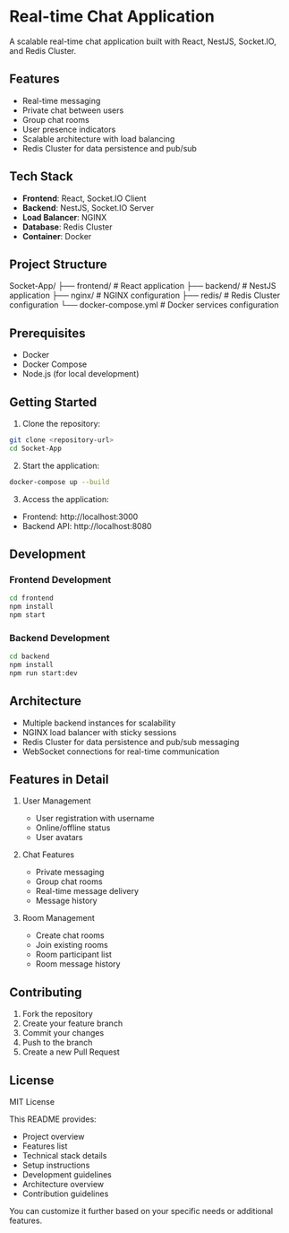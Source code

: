 # Real-time Chat Application

A scalable real-time chat application built with React, NestJS, Socket.IO, and Redis Cluster.

## Features

- Real-time messaging
- Private chat between users
- Group chat rooms
- User presence indicators
- Scalable architecture with load balancing
- Redis Cluster for data persistence and pub/sub

## Tech Stack

- **Frontend**: React, Socket.IO Client
- **Backend**: NestJS, Socket.IO Server
- **Load Balancer**: NGINX
- **Database**: Redis Cluster
- **Container**: Docker

## Project Structure
Socket-App/
├── frontend/          # React application
├── backend/           # NestJS application
├── nginx/             # NGINX configuration
├── redis/            # Redis Cluster configuration
└── docker-compose.yml # Docker services configuration

## Prerequisites

- Docker
- Docker Compose
- Node.js (for local development)

## Getting Started

1. Clone the repository:
```bash
git clone <repository-url>
cd Socket-App
```
2. Start the application:
```bash
docker-compose up --build
```

3. Access the application:
- Frontend: http://localhost:3000
- Backend API: http://localhost:8080

## Development
### Frontend Development
```bash
cd frontend
npm install
npm start
```

### Backend Development
```bash
cd backend
npm install
npm run start:dev
```

## Architecture
- Multiple backend instances for scalability
- NGINX load balancer with sticky sessions
- Redis Cluster for data persistence and pub/sub messaging
- WebSocket connections for real-time communication
## Features in Detail
1. User Management
   
   - User registration with username
   - Online/offline status
   - User avatars
2. Chat Features
   
   - Private messaging
   - Group chat rooms
   - Real-time message delivery
   - Message history
3. Room Management
   
   - Create chat rooms
   - Join existing rooms
   - Room participant list
   - Room message history
## Contributing
1. Fork the repository
2. Create your feature branch
3. Commit your changes
4. Push to the branch
5. Create a new Pull Request
## License
MIT License

This README provides:
- Project overview
- Features list
- Technical stack details
- Setup instructions
- Development guidelines
- Architecture overview
- Contribution guidelines

You can customize it further based on your specific needs or additional features.